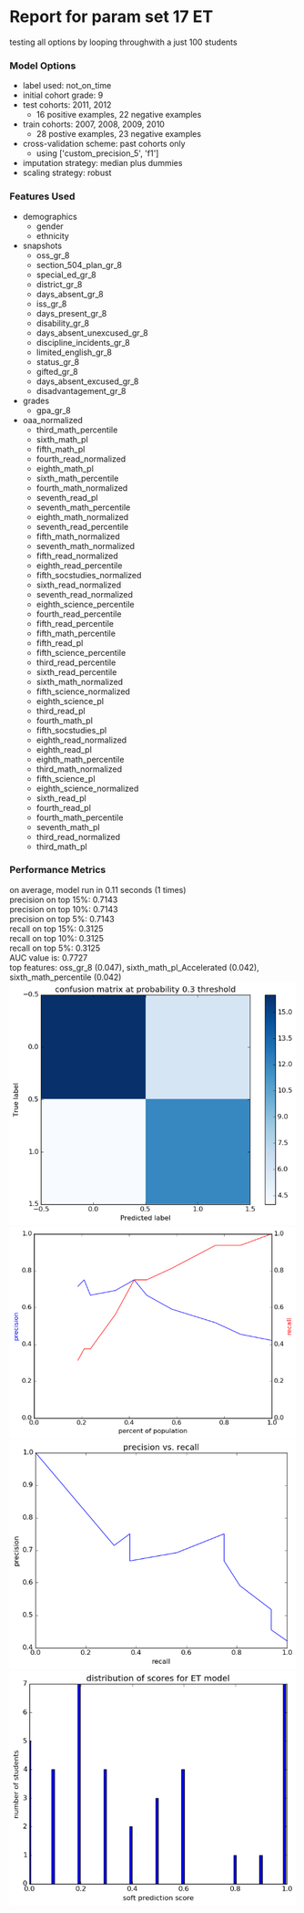 # Report for param set 17 ET
testing all options by looping throughwith a just 100 students

### Model Options
* label used: not_on_time
* initial cohort grade: 9
* test cohorts: 2011, 2012
	 * 16 positive examples, 22 negative examples
* train cohorts: 2007, 2008, 2009, 2010
	 * 28 postive examples, 23 negative examples
* cross-validation scheme: past cohorts only
	 * using ['custom_precision_5', 'f1']
* imputation strategy: median plus dummies
* scaling strategy: robust

### Features Used
* demographics
	 * gender
	 * ethnicity
* snapshots
	 * oss_gr_8
	 * section_504_plan_gr_8
	 * special_ed_gr_8
	 * district_gr_8
	 * days_absent_gr_8
	 * iss_gr_8
	 * days_present_gr_8
	 * disability_gr_8
	 * days_absent_unexcused_gr_8
	 * discipline_incidents_gr_8
	 * limited_english_gr_8
	 * status_gr_8
	 * gifted_gr_8
	 * days_absent_excused_gr_8
	 * disadvantagement_gr_8
* grades
	 * gpa_gr_8
* oaa_normalized
	 * third_math_percentile
	 * sixth_math_pl
	 * fifth_math_pl
	 * fourth_read_normalized
	 * eighth_math_pl
	 * sixth_math_percentile
	 * fourth_math_normalized
	 * seventh_read_pl
	 * seventh_math_percentile
	 * eighth_math_normalized
	 * seventh_read_percentile
	 * fifth_math_normalized
	 * seventh_math_normalized
	 * fifth_read_normalized
	 * eighth_read_percentile
	 * fifth_socstudies_normalized
	 * sixth_read_normalized
	 * seventh_read_normalized
	 * eighth_science_percentile
	 * fourth_read_percentile
	 * fifth_read_percentile
	 * fifth_math_percentile
	 * fifth_read_pl
	 * fifth_science_percentile
	 * third_read_percentile
	 * sixth_read_percentile
	 * sixth_math_normalized
	 * fifth_science_normalized
	 * eighth_science_pl
	 * third_read_pl
	 * fourth_math_pl
	 * fifth_socstudies_pl
	 * eighth_read_normalized
	 * eighth_read_pl
	 * eighth_math_percentile
	 * third_math_normalized
	 * fifth_science_pl
	 * eighth_science_normalized
	 * sixth_read_pl
	 * fourth_read_pl
	 * fourth_math_percentile
	 * seventh_math_pl
	 * third_read_normalized
	 * third_math_pl

### Performance Metrics
on average, model run in 0.11 seconds (1 times) <br/>precision on top 15%: 0.7143 <br/>precision on top 10%: 0.7143 <br/>precision on top 5%: 0.7143 <br/>recall on top 15%: 0.3125 <br/>recall on top 10%: 0.3125 <br/>recall on top 5%: 0.3125 <br/>AUC value is: 0.7727 <br/>top features: oss_gr_8 (0.047), sixth_math_pl_Accelerated (0.042), sixth_math_percentile (0.042)
![param_set_17_ET_confusion_mat_0.3.png](figs/param_set_17_ET_confusion_mat_0.3.png)
![param_set_17_ET_precision_recall_at_k.png](figs/param_set_17_ET_precision_recall_at_k.png)
![param_set_17_ET_pr_vs_threshold.png](figs/param_set_17_ET_pr_vs_threshold.png)
![param_set_17_ET_score_dist.png](figs/param_set_17_ET_score_dist.png)
